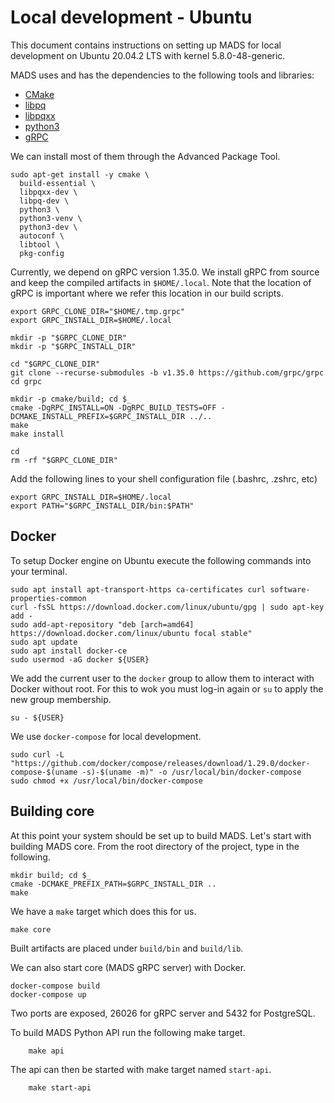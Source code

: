 # Local development - Ubuntu
This document contains instructions on setting up MADS for local
development on Ubuntu 20.04.2 LTS with kernel 5.8.0-48-generic.

MADS uses and has the dependencies to the following tools and libraries:

- [CMake](https://cmake.org/)
- [libpq](https://github.com/postgres/postgres/tree/master/src/interfaces/libpq)
- [libpqxx](https://github.com/jtv/libpqxx)
- [python3](https://www.python.org/)
- [gRPC](https://grpc.io/docs/languages/cpp/quickstart/)

We can install most of them through the Advanced Package Tool.

```
sudo apt-get install -y cmake \
  build-essential \
  libpqxx-dev \
  libpq-dev \
  python3 \
  python3-venv \
  python3-dev \
  autoconf \
  libtool \
  pkg-config
```

Currently, we depend on gRPC version 1.35.0. We install gRPC from source
and keep the compiled artifacts in `$HOME/.local`. Note that the location
of gRPC is important where we refer this location in our build scripts.


```
export GRPC_CLONE_DIR="$HOME/.tmp.grpc"
export GRPC_INSTALL_DIR=$HOME/.local

mkdir -p "$GRPC_CLONE_DIR"
mkdir -p "$GRPC_INSTALL_DIR"

cd "$GRPC_CLONE_DIR"
git clone --recurse-submodules -b v1.35.0 https://github.com/grpc/grpc
cd grpc

mkdir -p cmake/build; cd $_
cmake -DgRPC_INSTALL=ON -DgRPC_BUILD_TESTS=OFF -DCMAKE_INSTALL_PREFIX=$GRPC_INSTALL_DIR ../..
make
make install

cd
rm -rf "$GRPC_CLONE_DIR"

```

Add the following lines to your shell configuration file (.bashrc, .zshrc, etc)

```
export GRPC_INSTALL_DIR=$HOME/.local
export PATH="$GRPC_INSTALL_DIR/bin:$PATH"
```

## Docker

To setup Docker engine on Ubuntu execute the following commands into your terminal.

```
sudo apt install apt-transport-https ca-certificates curl software-properties-common
curl -fsSL https://download.docker.com/linux/ubuntu/gpg | sudo apt-key add -
sudo add-apt-repository "deb [arch=amd64] https://download.docker.com/linux/ubuntu focal stable"
sudo apt update
sudo apt install docker-ce
sudo usermod -aG docker ${USER}
```

We add the current user to the `docker` group to allow them to interact with
Docker without root. For this to wok you must log-in again or `su` to apply the
new group membership.

```
su - ${USER}
```

We use `docker-compose` for local development.
 
```
sudo curl -L "https://github.com/docker/compose/releases/download/1.29.0/docker-compose-$(uname -s)-$(uname -m)" -o /usr/local/bin/docker-compose
sudo chmod +x /usr/local/bin/docker-compose
```


## Building core
At this point your system should be set up to build MADS. Let's start with
building MADS core. From the root directory of the project, type in the
following.

	mkdir build; cd $_
	cmake -DCMAKE_PREFIX_PATH=$GRPC_INSTALL_DIR ..
	make

We have a `make` target which does this for us.

	make core
	
Built artifacts are placed under `build/bin` and `build/lib`.

We can also start core (MADS gRPC server) with Docker.

	docker-compose build
	docker-compose up

Two ports are exposed, 26026 for gRPC server and 5432 for PostgreSQL.

To build MADS Python API run the following make target.

        make api

The api can then be started with make target named `start-api`.

        make start-api

